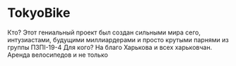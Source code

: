 # TokyoBike
Кто?
Этот гениальный проект был создан сильными мира сего, интузиастами, будущими миллиардерами и просто крутыми парнями из группы ПЗПІ-19-4
Для кого?
На благо Харькова и всех харьковчан. Аренда велосипедов и не только
